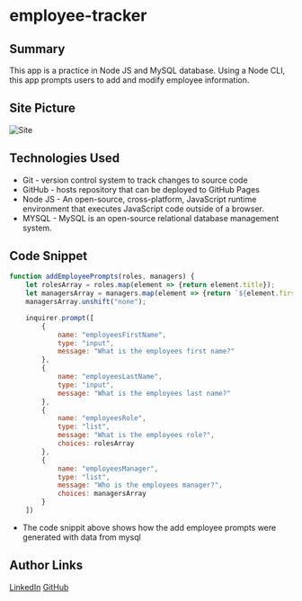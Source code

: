 # employee-tracker

## Summary 
This app is a practice in Node JS and MySQL database. Using a Node CLI, this app prompts users to add and modify employee information. 

## Site Picture
![Site](/assets/empl.gif)



## Technologies Used
- Git - version control system to track changes to source code
- GitHub - hosts repository that can be deployed to GitHub Pages
- Node JS - An open-source, cross-platform, JavaScript runtime environment that executes JavaScript code outside of a browser.
- MYSQL - MySQL is an open-source relational database management system.


## Code Snippet
```javascript
function addEmployeePrompts(roles, managers) {
    let rolesArray = roles.map(element => {return element.title});
    let managersArray = managers.map(element => {return `${element.first_name} ${element.last_name}`});
    managersArray.unshift("none");

    inquirer.prompt([
        {
            name: "employeesFirstName",
            type: "input",
            message: "What is the employees first name?"
        },
        {
            name: "employeesLastName",
            type: "input",
            message: "What is the employees last name?"
        },
        {
            name: "employeesRole",
            type: "list",
            message: "What is the employees role?",
            choices: rolesArray
        },
        {
            name: "employeesManager",
            type: "list",
            message: "Who is the employees manager?",
            choices: managersArray
        }
    ])


```
- The code snippit above shows how the add employee prompts were generated with data from mysql


## Author Links
[LinkedIn](https://www.linkedin.com/in/ken-bains)
[GitHub](https://github.com/ken-Bains)
